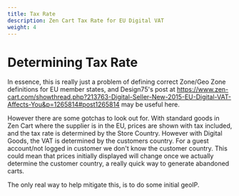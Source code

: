 ```yaml
---
title: Tax Rate
description: Zen Cart Tax Rate for EU Digital VAT
weight: 4
---
```


Determining Tax Rate
============

In essence, this is really just a problem of defining correct  Zone/Geo Zone definitions for EU member states, and Design75's post at https://www.zen-cart.com/showthread.php?213763-Digital-Seller-New-2015-EU-Digital-VAT-Affects-You&p=1265814#post1265814 may be useful here.

However there are some gotchas to look out for.
With standard goods in Zen Cart where the supplier is in the EU, prices are shown with tax included, and the tax rate is determined by the Store Country.
However with Digital Goods, the VAT is determined by the customers country. For a guest account/not logged in customer we don't know the customer country. This could mean that prices initially displayed will change once we actually determine the customer country, a really quick way to generate abandoned carts.

The only real way to help mitigate this, is to do some initial geoIP.
